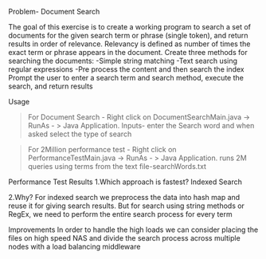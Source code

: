 Problem- Document Search

The goal of this exercise is to create a working program to search a set of documents for the given search term or phrase (single token), and return results in order of relevance. 
Relevancy is defined as number of times the exact term or phrase appears in the document. 
Create three methods for searching the documents: 
-Simple string matching
-Text search using regular expressions
-Pre process the content and then search the index
Prompt the user to enter a search term and search method, execute the search, and return results


Usage

>For Document Search - Right click on DocumentSearchMain.java -> RunAs - > Java Application.
Inputs- enter the Search word and when asked select the type of search 

>For 2Million performance test - Right click on PerformanceTestMain.java -> RunAs - > Java Application.
runs 2M queries using terms from the text file-searchWords.txt

Performance Test Results
1.Which approach is fastest?
Indexed Search

2.Why?
For indexed search we preprocess the data into hash map and reuse it for giving search results. But for search using string methods or RegEx, we need to perform the entire search process for every term

Improvements
In order to handle the high loads we can consider placing the files on high speed NAS and divide the search process across multiple nodes with a load balancing middleware
